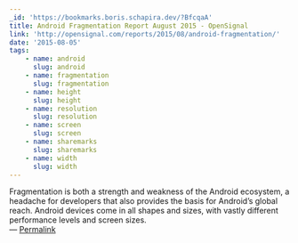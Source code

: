 ```yaml
---
_id: 'https://bookmarks.boris.schapira.dev/?BfcqaA'
title: Android Fragmentation Report August 2015 - OpenSignal
link: 'http://opensignal.com/reports/2015/08/android-fragmentation/'
date: '2015-08-05'
tags:
    - name: android
      slug: android
    - name: fragmentation
      slug: fragmentation
    - name: height
      slug: height
    - name: resolution
      slug: resolution
    - name: screen
      slug: screen
    - name: sharemarks
      slug: sharemarks
    - name: width
      slug: width
---
```


Fragmentation is both a strength and weakness of the Android ecosystem, a
headache for developers that also provides the basis for Android’s global reach.
Android devices come in all shapes and sizes, with vastly different performance
levels and screen sizes. <br>&#8212;
<a href="https://bookmarks.boris.schapira.dev/?BfcqaA" title="Permalink">Permalink</a>
